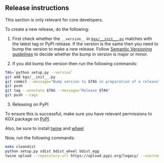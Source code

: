 ## Release instructions

This section is only relevant for core developers.

To create a new release, do the following:

1. First check whether the `__version__` in [`kgx/__init__.py`](kgx/__init__.py) matches with the latest tag or PyPI release. 
If the version is the same then you need to bump the version to make a new release. 
Follow [Semantic Versioning guidelines](https://semver.org/) to decide whether the bump in version is major or minor.

2. If you did bump the version then run the following commands:

```sh
TAG=`python setup.py --version`
git add kgx/__init__.py
git commit --message="Bump version to $TAG in preparation of a release"
git push
git tag --annotate $TAG --message="Release $TAG"
git push --tags
  ```


3. Releasing on PyPI

To ensure this is successful, make sure you have relevant permissions to KGX package on [PyPI](https://pypi.org/project/kgx/).

Also, be sure to install [twine](https://pypi.org/project/twine/) and [wheel](https://pypi.org/project/wheel/)

Now, run the following commands:

```sh
make cleandist
python setup.py sdist bdist_wheel bdist_egg
twine upload --repository-url https://upload.pypi.org/legacy/ --username PYPI_USERNAME dist/*
```

